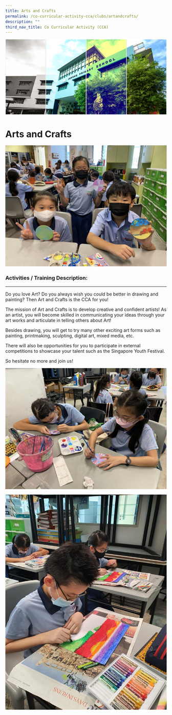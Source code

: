```yaml
---
title: Arts and Crafts
permalink: /co-curricular-activity-cca/clubs/artandcrafts/
description: ""
third_nav_title: Co Curricular Activity (CCA)
---
```


![](/images/Banner.png)

Arts and Crafts
========
![](/images/artsandcrafts01.jpg)

### Activities / Training Description: 
-----------------------------------

Do you love Art? Do you always wish you could be better in drawing and painting? Then Art and Crafts is the CCA for you!   
  
The mission of Art and Crafts is to develop creative and confident artists! As an artist, you will become skilled in communicating your ideas through your art works and articulate in telling others about Art!   
  
Besides drawing, you will get to try many other exciting art forms such as painting, printmaking, sculpting, digital art, mixed media, etc.    
  
There will also be opportunities for you to participate in external competitions to showcase your talent such as the Singapore Youth Festival.   
  
So hesitate no more and join us!

![](/images/artsandcrafts021.jpg)

![](/images/artsandcrafts03.jpg)